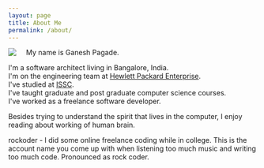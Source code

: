 ```yaml
---
layout: page
title: About Me
permalink: /about/
---
```


<img style="float:left;margin-right:20px;" src="../assets/NewID.png">

My name is Ganesh Pagade.

I'm a software architect living in Bangalore, India.  
I'm on the engineering team at [Hewlett Packard Enterprise](http://www.hpe.com/).  
I've studied at [ISSC](http://issc.unipune.ac.in/).  
I've taught graduate and post graduate computer science courses.  
I've worked as a freelance software developer.  

Besides trying to understand the spirit that lives in the computer, I enjoy reading about working of human brain.

rockoder - I did some online freelance coding while in college. This is the account name you come up with when listening too much music and writing too much code. Pronounced as rock coder.
